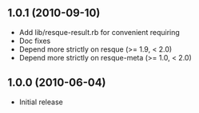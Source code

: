 ## 1.0.1 (2010-09-10)

* Add lib/resque-result.rb for convenient requiring
* Doc fixes
* Depend more strictly on resque (>= 1.9, < 2.0)
* Depend more strictly on resque-meta (>= 1.0, < 2.0)

## 1.0.0 (2010-06-04)

* Initial release
